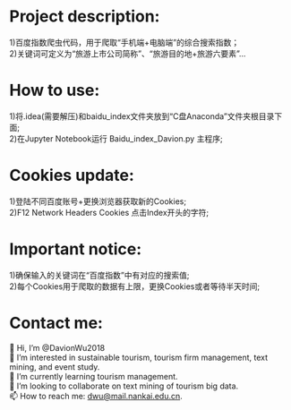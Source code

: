 # Project description:  
1)百度指数爬虫代码，用于爬取“手机端+电脑端”的综合搜索指数；  
2)关键词可定义为“旅游上市公司简称”、“旅游目的地+旅游六要素”...

# How to use:  
1)将.idea(需要解压)和baidu_index文件夹放到“C盘Anaconda”文件夹根目录下面;  
2)在Jupyter Notebook运行 Baidu_index_Davion.py 主程序;

# Cookies update:
1)登陆不同百度账号+更换浏览器获取新的Cookies;  
2)F12  Network  Headers  Cookies 点击Index开头的字符;

# Important notice:  
1)确保输入的关键词在“百度指数”中有对应的搜索值;  
2)每个Cookies用于爬取的数据有上限，更换Cookies或者等待半天时间;  

# Contact me:  
👋 Hi, I’m @DavionWu2018  
👀 I’m interested in sustainable tourism, tourism firm management, text mining, and event study.  
🌱 I’m currently learning tourism management.  
💞️ I’m looking to collaborate on text mining of tourism big data.  
📫 How to reach me: dwu@mail.nankai.edu.cn.  
